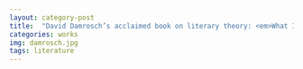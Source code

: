 ```yaml
---
layout: category-post
title:  "David Damrosch’s acclaimed book on literary theory: <em>What Is World Literature?</em>"
categories: works
img: damrosch.jpg
tags: literature
---
```

